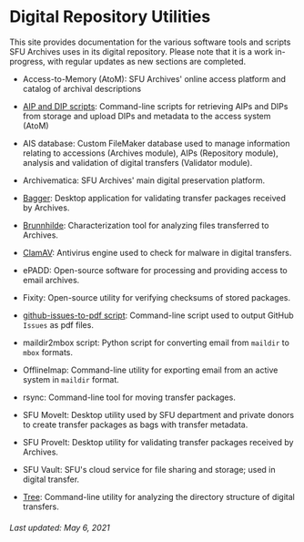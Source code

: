 # Digital Repository Utilities

This site provides documentation for the various software tools and scripts SFU Archives uses in its digital repository. Please note that it is a work in-progress, with regular updates as new sections are completed.

- Access-to-Memory (AtoM): SFU Archives' online access platform and catalog of archival descriptions

- [AIP and DIP scripts](utilities/aip-and-dip-scripts.md): Command-line scripts for retrieving AIPs and DIPs from storage and upload DIPs and metadata to the access system (AtoM)

- AIS database: Custom FileMaker database used to manage information relating to accessions (Archives module), AIPs (Repository module), analysis and validation of digital transfers (Validator module).

- Archivematica: SFU Archives' main digital preservation platform.

- [Bagger](utilities/bagger.md): Desktop application for validating transfer packages received by Archives.

- [Brunnhilde](utilities/brunnhilde.md): Characterization tool for analyzing files transferred to Archives.

- [ClamAV](utilities/clamav.md): Antivirus engine used to check for malware in digital transfers.

- ePADD: Open-source software for processing and providing access to email archives.

- Fixity: Open-source utility for verifying checksums of stored packages.

- [github-issues-to-pdf script](utilities/github-issues-to-pdf.md): Command-line script used to output GitHub `Issues` as pdf files.

- maildir2mbox script: Python script for converting email from `maildir` to `mbox` formats.

- OfflineImap: Command-line utility for exporting email from an active system in `maildir` format.

- rsync: Command-line tool for moving transfer packages.

- SFU MoveIt: Desktop utility used by SFU department and private donors to create transfer packages as bags with transfer metadata.

- SFU ProveIt: Desktop utility for validating transfer packages received by Archives.

- SFU Vault: SFU's cloud service for file sharing and storage; used in digital transfer.

- [Tree](utilities/tree.md): Command-line utility for analyzing the directory structure of digital transfers.

###### Last updated: May 6, 2021
